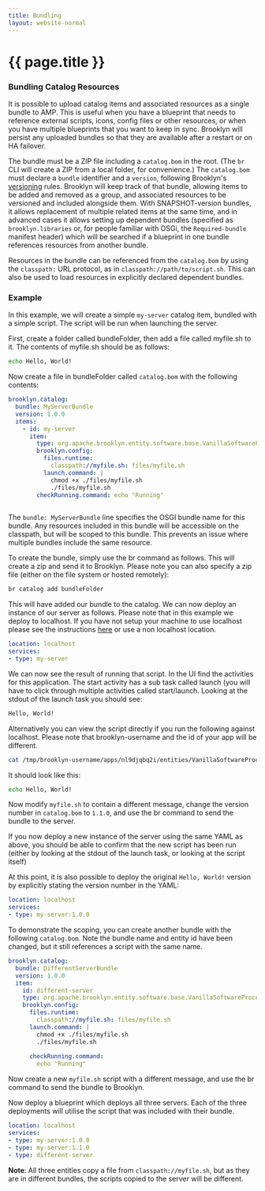 ```yaml
---
title: Bundling
layout: website-normal
---
```

# {{ page.title }}

### Bundling Catalog Resources

It is possible to upload catalog items and associated resources as a single bundle to AMP.
This is useful when you have a blueprint that needs to reference external scripts, icons,
config files or other resources, or 
when you have multiple blueprints that you want to keep in sync. Brooklyn will persist any 
uploaded bundles so that they are available after a restart or on HA failover.

The bundle must be a ZIP file including a `catalog.bom` in the root.
(The `br` CLI will create a ZIP from a local folder, for convenience.)
The `catalog.bom` must declare a `bundle` identifier and a `version`, 
following Brooklyn's [versioning](versioning.html) rules.
Brooklyn will keep track of that bundle, allowing items to be added and removed as a group,
and associated resources to be versioned and included alongside them. 
With SNAPSHOT-version bundles, it allows replacement of multiple related items at the same time,
and in advanced cases it allows setting up dependent bundles 
(specified as `brooklyn.libraries` or, for people familiar with OSGi, the `Required-bundle` manifest header) 
which will be searched if a blueprint in one bundle references resources from another bundle.

Resources in the bundle can be referenced from the `catalog.bom` by using
the `classpath:` URL protocol, as in `classpath://path/to/script.sh`.
This can also be used to load resources in explicitly declared dependent bundles. 


### Example

In this example, we will create a simple `my-server` catalog item, bundled with a simple script. The script will be run when launching the server.

First, create a folder called bundleFolder, then add a file called myfile.sh to it. 
The contents of myfile.sh should be as follows:

~~~ bash
echo Hello, World!
~~~

Now create a file in bundleFolder called `catalog.bom` with the following contents:

~~~ yaml
brooklyn.catalog:
  bundle: MyServerBundle
  version: 1.0.0
  items:  
    - id: my-server
      item: 
        type: org.apache.brooklyn.entity.software.base.VanillaSoftwareProcess
        brooklyn.config:
          files.runtime:
            classpath://myfile.sh: files/myfile.sh
          launch.command: |
            chmod +x ./files/myfile.sh
            ./files/myfile.sh        
        checkRunning.command: echo "Running"  
        
~~~

The `bundle: MyServerBundle` line specifies the OSGI bundle name for this bundle. Any resources included
in this bundle will be accessible on the classpath, but will be scoped to this bundle. This prevents an
issue where multiple bundles include the same resource.

To create the bundle, simply use the br command as follows. This will create a zip and send it to Brooklyn. Please note you can also specify a zip file (either on the file system or hosted remotely):

~~~ bash
br catalog add bundleFolder
~~~

This will have added our bundle to the catalog. We can now deploy an instance of our server as follows. Please note that in this example we deploy to localhost. If you have not setup your machine to use localhost please see the instructions [here](../../locations#localhost-setup) or use a non localhost location. 

~~~ yaml
location: localhost
services:
- type: my-server
~~~

We can now see the result of running that script. In the UI find the activities for this application. The start activity has a sub task called launch (you will have to click through multiple activities called start/launch. Looking at the stdout of the launch task you should see:

~~~ bash  
Hello, World!
~~~

Alternatively you can view the script directly if you run the following against localhost. Please note that brooklyn-username and the id of your app will be different.

~~~ bash
cat /tmp/brooklyn-username/apps/nl9djqbq2i/entities/VanillaSoftwareProcess_g52gahfxnt/files/myfile.sh
~~~

It should look like this:

~~~ bash
echo Hello, World!
~~~

Now modify `myfile.sh` to contain a different message, change the version number in `catalog.bom` to
`1.1.0`, and use the br command to send the bundle to the server.

If you now deploy a new instance of the server using the same YAML as above, you should be
able to confirm that the new script has been run (either by looking at the stdout of the launch task, or looking at the script itself)

At this point, it is also possible to deploy the original `Hello, World!` version by explicitly stating
the version number in the YAML:

~~~ yaml
location: localhost
services:
- type: my-server:1.0.0
~~~

To demonstrate the scoping, you can create another bundle with the following `catalog.bom`. Note the
bundle name and entity id have been changed, but it still references a script with the same name.

~~~ yaml
brooklyn.catalog:
  bundle: DifferentServerBundle
  version: 1.0.0
  item:  
    id: different-server
    type: org.apache.brooklyn.entity.software.base.VanillaSoftwareProcess
    brooklyn.config:
      files.runtime:
        classpath://myfile.sh: files/myfile.sh
      launch.command: |
        chmod +x ./files/myfile.sh
        ./files/myfile.sh
        
      checkRunning.command:
        echo "Running"  
~~~

Now create a new `myfile.sh` script with a different message, and use the br command to send the bundle to Brooklyn.

Now deploy a blueprint which deploys all three servers. Each of the three deployments will utilise the script that was included with their bundle.

~~~ yaml
location: localhost
services:
- type: my-server:1.0.0
- type: my-server:1.1.0
- type: different-server
~~~

**Note**: All three entities copy a file from `classpath://myfile.sh`, but as they are in different bundles, the scripts copied to the server will be different.

